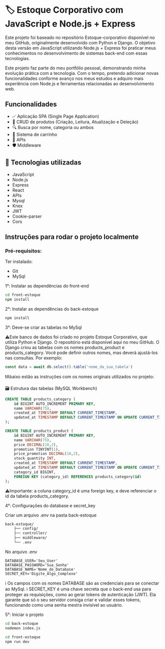 # 🏷️ Estoque Corporativo com JavaScript e Node.js + Express
Este projeto foi baseado no repositório Estoque-corporativo disponível no meu GitHub, originalmente desenvolvido com Python e Django. O objetivo desta versão em JavaScript utilizando Node.js + Express foi praticar meus conhecimentos no desenvolvimento de sistemas back-end com essas tecnologias.

Este projeto faz parte do meu portfólio pessoal, demonstrando minha evolução prática com a tecnologia. Com o tempo, pretendo adicionar novas funcionalidades conforme avanço nos meus estudos e adquiro mais experiência com Node.js e ferramentas relacionadas ao desenvolvimento web.

## Funcionalidades
- ✅ Aplicação SPA (Single Page Application)
- 🧾 CRUD de produtos (Criação, Leitura, Atualização e Deleção)
- 🔍 Busca por nome, categoria ou ambos
- 🛒 Sistema de carrinho 
- 📡 APIs
- 🛡️ Middleware

## 🧰 Tecnologias utilizadas
- JavaScript
- Node.js
- Express
- React
- APIs
- Mysql
- Knex
- JWT
- Cookie-parser
- Cors

## Instruções para rodar o projeto localmente
### Pré-requisitos:
Ter instalado:
- Git
- MySql

1°: Instalar as dependências do front-end
```bash
cd front-estoque
npm install
```

2°: Instalar as dependências do back-estoque
```bash
npm install
```
3°: Deve-se criar as tabelas no MySql

⚠️Este banco de dados foi criado no projeto Estoque Corporativo, que utiliza Python e Django. O repositório está disponível aqui no meu GitHub. 
O Django criou as tabelas com os nomes products_product e products_category.
Você pode definir outros nomes, mas deverá ajustá-los nas consultas. Por exemplo: 

```javascript
const data = await db.select().table('nome_da_sua_tabela')
```

❗Abaixo estão as instruções com os nomes originais utilizados no projeto:

🗃️ Estrutura das tabelas (MySQL Workbench)
```sql
CREATE TABLE products_category (
    id BIGINT AUTO_INCREMENT PRIMARY KEY,
    name VARCHAR(75),
    created_at TIMESTAMP DEFAULT CURRENT_TIMESTAMP,
    updated_at TIMESTAMP DEFAULT CURRENT_TIMESTAMP ON UPDATE CURRENT_TIMESTAMP
);

CREATE TABLE products_product (
    id BIGINT AUTO_INCREMENT PRIMARY KEY,
    name VARCHAR(75),
    price DECIMAL(10,2),
    promotion TINYINT(1),
    price_promotion DECIMAL(10,2),
    stock_quantity INT,
    created_at TIMESTAMP DEFAULT CURRENT_TIMESTAMP,
    updated_at TIMESTAMP DEFAULT CURRENT_TIMESTAMP ON UPDATE CURRENT_TIMESTAMP,
    category_id BIGINT,
    FOREIGN KEY (category_id) REFERENCES products_category(id)
);
```
⚠️Importante: a coluna category_id é uma foreign key, e deve referenciar o id da tabela products_category.

4°: Configurações do database e secret_key

Criar um arquivo .env na pasta back-estoque
```bash
back-estoque/
    ├── config/
    ├── controller/
    ├── middleware/
    └── .env
```

No arquivo .env
```env
DATABASE_USER='Seu_User'
DATABASE_PASSWORD='Sua_Senha'
DATABASE_NAME='Nome_do_Database'
SECRET_KEY='Digite_Algo_Complexo'
```

ℹ️ Os campos com os nomes DATABASE são as credenciais para se conectar ao MySql. 
ℹ️ SECRET_KEY  é uma chave secreta que o back-end usa para proteger as requisições, como ao gerar tokens de autenticação (JWT). Ela garante que só o seu servidor consiga criar e validar esses tokens, funcionando como uma senha mestra invisível ao usuário.

5°: Iniciar o projeto
```bash
cd back-estoque
nodemon index.js
```

```bash
cd front-estoque
npm run dev
```